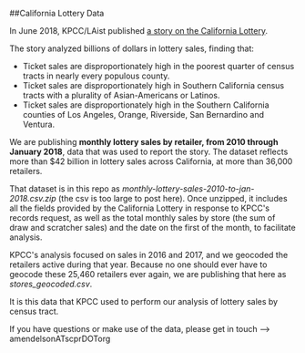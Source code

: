 ##California Lottery Data

In June 2018, KPCC/LAist published [a story on the California Lottery](http://laist.com/2018/06/19/lottery.php).

The story analyzed billions of dollars in lottery sales, finding that:

* Ticket sales are disproportionately high in the poorest quarter of census tracts in nearly every populous county.
* Ticket sales are disproportionately high in Southern California census tracts with a plurality of Asian-Americans or Latinos.
* Ticket sales are disproportionately high in the Southern California counties of Los Angeles, Orange, Riverside, San Bernardino and Ventura.

We are publishing **monthly lottery sales by retailer, from 2010 through January 2018**, data that was used to report the story. The dataset reflects more than $42 billion in lottery sales across California, at more than 36,000 retailers.

That dataset is in this repo as *monthly-lottery-sales-2010-to-jan-2018.csv.zip* (the csv is too large to post here). Once unzipped, it includes all the fields provided by the California Lottery in response to KPCC's records request, as well as the total monthly sales by store (the sum of draw and scratcher sales) and the date on the first of the month, to facilitate analysis.

KPCC's analysis focused on sales in 2016 and 2017, and we geocoded the retailers active during that year. Because no one should ever have to geocode these 25,460 retailers ever again, we are publishing that here as *stores_geocoded.csv*.

It is this data that KPCC used to perform our analysis of lottery sales by census tract.

If you have questions or make use of the data, please get in touch --> amendelsonATscprDOTorg